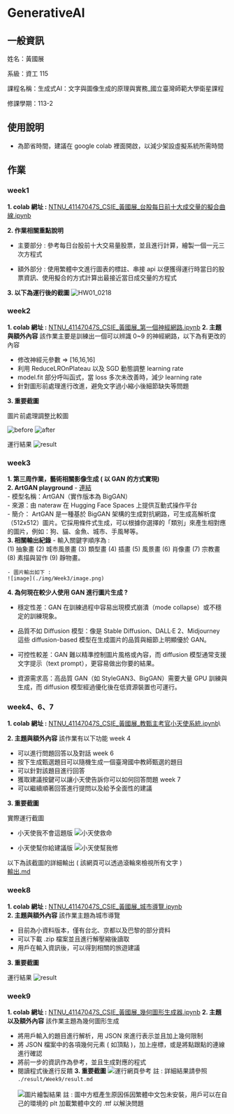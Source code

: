 # GenerativeAI 

## 一般資訊 
姓名：黃國展

系級：資工 115 

課程名稱：生成式AI：文字與圖像生成的原理與實務_國立臺灣師範大學衛星課程

修課學期：113-2

## 使用說明 
 - 為節省時間，建議在 google colab 裡面開啟，以減少架設虛擬系統所需時間

## 作業

### week1
**1. colab 網址 :**
[NTNU_41147047S_CSIE_黃國展_台股每日前十大成交量的擬合曲線.ipynb](https://colab.research.google.com/drive/10wTASH33ZNQgUuLIxnmcH6ymNYb-TrAF?usp=drive_linkLinks)

**2. 作業相關重點說明**
 - 主要部分 : 參考每日台股前十大交易量股票，並且進行計算，繪製一個一元三次方程式

 - 額外部分 : 使用繁體中文進行圖表的標註、串接 api 以便獲得運行時當日的股票資訊、使用擬合的方式計算出最接近當日成交量的方程式

**3. 以下為運行後的截圖**
![HW01_0218](img/HW01/output_0218.png)

### week2
**1. colab 網址 :**
[NTNU_41147047S_CSIE_黃國展_第一個神經網路.ipynb](https://colab.research.google.com/drive/1BpF-ga4kQRrdqR6OyWO_Aq1ITk7iB7vQ#scrollTo=FWK0fgKgCHa7)
**2. 主題與額外內容**
該作業主要是訓練出一個可以辨識 0~9 的神經網路，以下為有更改的內容

 - 修改神經元參數 => [16,16,16]
 - 利用 ReduceLROnPlateau 以及 SGD 動態調整 learning rate
 - model.fit 部分呼叫函式，當 loss 多次未改善時，減少 learning rate
 - 針對圖形前處理進行改進，避免文字過小縮小後細節缺失等問題 
 

**3. 重要截圖**

圖片前處理調整比較圖

![before](img/HW02/before.webp)
![after](img/HW02/after.webp)

運行結果
![result](img/HW02/result.png)

### week3
**1. 第三周作業，藝術相關影像生成 ( 以 GAN 的方式實現)**\
**2. ArtGAN playground**
    - [連結](https://github.com/cs-chan/ArtGAN)\
    - 模型名稱：ArtGAN（實作版本為 BigGAN）\
    - 來源：由 nateraw 在 Hugging Face Spaces 上提供互動式操作平台\
    - 簡介：
ArtGAN 是一種基於 BigGAN 架構的生成對抗網路，可生成高解析度（512x512）圖片。它採用條件式生成，可以根據你選擇的「類別」來產生相對應的圖片，例如：狗、貓、金魚、城市、手風琴等。\
**3. 相關輸出紀錄**
    - 輸入關鍵字順序為 : \
        (1) 抽象畫
        (2) 城市風景畫
        (3) 類型畫
        (4) 插畫
        (5) 風景畫
        (6) 肖像畫
        (7) 宗教畫
        (8) 素描與習作
        (9) 靜物畫。



    - 圖片輸出如下 : 
    ![image](./img/Week3/image.png)

**4. 為何現在較少人使用 GAN 進行圖片生成 ?**

- 穩定性差：GAN 在訓練過程中容易出現模式崩潰（mode collapse）或不穩定的訓練現象。

- 品質不如 Diffusion 模型：像是 Stable Diffusion、DALL·E 2、Midjourney 這些 diffusion-based 模型在生成圖片的品質與細節上明顯優於 GAN。

- 可控性較差：GAN 難以精準控制圖片風格或內容，而 diffusion 模型通常支援文字提示（text prompt），更容易做出你要的結果。

- 資源需求高：高品質 GAN（如 StyleGAN3、BigGAN）需要大量 GPU 訓練與生成，而 diffusion 模型經過優化後在低資源裝置也可運行。

### week4、6、7
**1. colab 網址 :**
[NTNU_41147047S_CSIE_黃國展_教甄主考官小天使系統.ipynb](https://colab.research.google.com/drive/16C-mYX6QEWY4Z9uek8rVzwRYj06-tBVX?usp=sharing)\

**2. 主題與額外內容**
該作業有以下功能
week 4 
 - 可以進行問題回答以及對話
week 6
 - 按下生成甄選題目可以隨機生成一個臺灣國中教師甄選的題目
 - 可以針對該題目進行回答
 - 獲取建議按鍵可以讓小天使告訴你可以如何回答問題
week 7
 - 可以繼續順著回答進行提問以及給予全面性的建議

**3. 重要截圖**

實際運行截圖
- 小天使我不會這題版
![小天使救命](img/HW03/blank.png)

- 小天使幫你給建議版
![小天使幫我修](img/HW03//angel.png)

以下為該截圖的詳細輸出 ( 該網頁可以透過滾輪來檢視所有文字 )\
[輸出.md](result/HW03/result.md)

### week8 
**1. colab 網址 :**
[NTNU_41147047S_CSIE_黃國展_城市導覽.ipynb](https://colab.research.google.com/drive/1YXgrpWl-309hqjuFhQxdTgcUntFr7EmA?hl=zh-tw#scrollTo=iC8ai0QHGeTD)\
**2. 主題與額外內容**
該作業主題為城市導覽
 - 目前為小資料版本，僅有台北、京都以及巴黎的部分資料 
 - 可以下載 .zip 檔案並且進行解壓縮後讀取
 - 用戶在輸入資訊後，可以得到相關的旅遊建議 

**3. 重要截圖**

運行結果
![result](./img/Week8/image.png)

### week9 
**1. colab 網址 :**
[NTNU_41147047S_CSIE_黃國展_幾何圖形生成器.ipynb](https://colab.research.google.com/drive/1odedxGwwxyGc9la_g1f4X93JZx7W27TW?hl=zh-tw#scrollTo=DuCD_IH2ReL3)
**2. 主題以及額外內容**
該作業主題為幾何圖形生成
 - 將用戶輸入的題目進行解析，用 JSON 來進行表示並且加上幾何限制
 - 將 JSON 檔案中的各項幾何元素 ( 如頂點 )，加上座標，或是將點跟點的連線進行確認
 - 將前一步的資訊作為參考，並且生成對應的程式
 - 閱讀程式後進行反饋
**3. 重要截圖**
![運行網頁參考](./img/Week9/image1.png)
註 : 詳細結果請參照 `./result/Week9/result.md`
\
\
![圖片繪製結果](./img/Week9/image.png)
註 : 圖中方框產生原因係因繁體中文包未安裝，用戶可以在自己的環境的 plt 加載繁體中文的 .ttf 以解決問題
